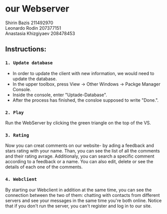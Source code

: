 # our Webserver
Shirin Bazis 211492970\
Leonardo Rodin 207377151\
Anastasia Khizgiyaev 208478453

## Instructions:

### `1. Update database`

- In order to update the client with new information, we would need to update the database.
- In the upper toolbox, press View -> Other Windows -> Packge Manager Console.
- Inside the console, enter "Uptade-Database". 
- After the process has finished, the consloe supposed to write "Done.". 

### `2. Play`

 Run the WebServer by clicking the green triangle on the top of the VS.

### `3. Rating`

Now you can creat comments on our website- by ading a feedback and stars rating with your name.
Than, you can see the list of all the comments and their rating avrage.
Additionaly, you can search a specific comment according to a feedback or a name.
You can also edit, delete or see the details of each one of the comments.

### `4. Webclient`

By starting our Webclient in addition at the same time, you can see the connection between the two of them: chatting with contacts from different servers and see your messages in the same time you're both online. Notice that if you don't run the server, you can't register and log in to our site.
 
 




